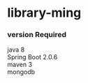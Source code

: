 # library-ming

### version Required<br/>
java 8<br/>
Spring Boot 2.0.6<br/>
maven 3<br/>
mongodb <br/>